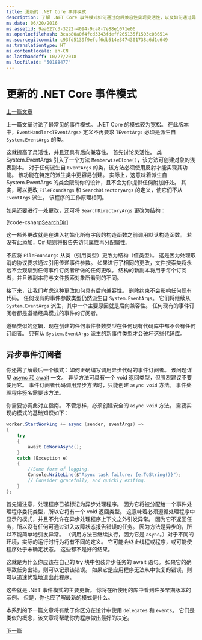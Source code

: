```yaml
---
title: 更新的 .NET Core 事件模式
description: 了解 .NET Core 事件模式如何通过向后兼容性实现灵活性，以及如何通过异步订阅服务器实现安全事件处理。
ms.date: 06/20/2016
ms.assetid: 9aa627c3-3222-4094-9ca8-7e88e1071e06
ms.openlocfilehash: 3cab80a0f4fcd3343fdeff265135f1503c036514
ms.sourcegitcommit: c93fd5139f9efcf6db514e3474301738a6d1d649
ms.translationtype: HT
ms.contentlocale: zh-CN
ms.lasthandoff: 10/27/2018
ms.locfileid: "50188477"
---
```

# <a name="the-updated-net-core-event-pattern"></a>更新的 .NET Core 事件模式

[上一篇文章](event-pattern.md)

上一篇文章讨论了最常见的事件模式。 .NET Core 的模式较为宽松。 在此版本中，`EventHandler<TEventArgs>` 定义不再要求 `TEventArgs` 必须是派生自 `System.EventArgs` 的类。

这就提高了灵活性，并且还具有后向兼容性。 首先讨论灵活性。 类 System.EventArgs 引入了一个方法 `MemberwiseClone()`，该方法可创建对象的浅表副本。
对于任何派生自 `EventArgs` 的类，该方法必须使用反射才能实现其功能。 该功能在特定的派生类中更容易创建。 实际上，这意味着派生自 System.EventArgs 的类会限制你的设计，且不会为你提供任何附加好处。
其实，可以更改 `FileFoundArgs` 和 `SearchDirectoryArgs` 的定义，使它们不从 `EventArgs` 派生。
该程序的工作原理相同。

如果还要进行一处更改，还可将 `SearchDirectoryArgs` 更改为结构：

[!code-csharp[SearchDir](../../samples/csharp/events/Program.cs#DeclareSearchEvent "Define search directory event")]

这一额外更改就是在进入初始化所有字段的构造函数之前调用默认构造函数。 若没有此添加，C# 规则将报告先访问属性再分配属性。

不应将 `FileFoundArgs` 从类（引用类型）更改为结构（值类型）。 这是因为处理取消的协议要求通过引用传递事件参数。 如果进行了相同的更改，文件搜索类将永远不会观察到任何事件订阅者所做的任何更改。 结构的新副本将用于每个订阅者，并且该副本将与文件搜索对象所看到的不同。

接下来，让我们考虑这种更改如何具有后向兼容性。
删除约束不会影响任何现有代码。 任何现有的事件参数类型仍然派生自 `System.EventArgs`。
它们将继续从 `System.EventArgs` 派生，其中一个主要原因就是后向兼容性。 任何现有的事件订阅者都是遵循经典模式的事件的订阅者。

遵循类似的逻辑，现在创建的任何事件参数类型在任何现有代码库中都不会有任何订阅者。 只有从 `System.EventArgs` 派生的新事件类型才会破坏这些代码库。

## <a name="events-with-async-subscribers"></a>异步事件订阅者

你还需了解最后一个模式：如何正确编写调用异步代码的事件订阅者。 该问题详见 [async 和 await](async.md) 一文。 异步方法可具有一个 void 返回类型，但强烈建议不要使用它。 事件订阅者代码调用异步方法时，只能创建 `async void` 方法。 事件处理程序签名需要该方法。

你需要协调此对立指南。 不管怎样，必须创建安全的 `async void` 方法。 需要实现的模式的基础知识如下：

```csharp
worker.StartWorking += async (sender, eventArgs) =>
{
    try 
    {
        await DoWorkAsync();
    }
    catch (Exception e)
    {
        //Some form of logging.
        Console.WriteLine($"Async task failure: {e.ToString()}");
        // Consider gracefully, and quickly exiting.
    }
};
```

首先请注意，处理程序已被标记为异步处理程序。 因为它将被分配给一个事件处理程序委托类型，所以它将有一个 void 返回类型。 这意味着必须遵循处理程序中显示的模式，并且不允许在异步处理程序上下文之外引发异常。 因为它不返回任务，所以没有任何可通过进入故障状态报告错误的任务。 因为方法是异步的，所以不能简单地引发异常。 （调用方法已继续执行，因为它是 `async`。）对于不同的环境，实际的运行时行为将有不同的定义。 它可能会终止线程或程序，或可能使程序处于未确定状态。 这些都不是好的结果。

这就是为什么你应该在自己的 try 块中包装异步任务的 await 语句。 如果它的确导致任务出错，则可以记录该错误。 如果它是应用程序无法从中恢复的错误，则可以迅速优雅地退出此程序。

这些就是 .NET 事件模式的主要更新。 你将在所使用的库中看到许多早期版本的示例。 但是，你也应了解最新的模式是什么。

本系列的下一篇文章将有助于你区分在设计中使用 `delegates` 和 `events`。 它们是类似的概念，该文章将帮助你为程序做出最好的决定。

[下一篇](distinguish-delegates-events.md)
